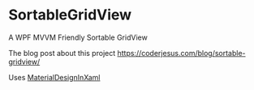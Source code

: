 # SortableGridView
A WPF MVVM Friendly Sortable GridView

The blog post about this project
https://coderjesus.com/blog/sortable-gridview/

Uses [MaterialDesignInXaml](https://github.com/MaterialDesignInXAML/MaterialDesignInXamlToolkit)
